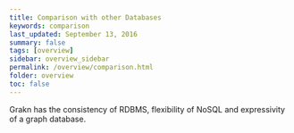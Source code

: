 ```yaml
---
title: Comparison with other Databases
keywords: comparison
last_updated: September 13, 2016
summary: false
tags: [overview]
sidebar: overview_sidebar
permalink: /overview/comparison.html
folder: overview
toc: false
---
```


Grakn has the consistency of RDBMS, flexibility of NoSQL and expressivity of a graph database.
